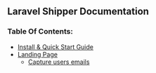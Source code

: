 ## Laravel Shipper Documentation

### Table Of Contents:

- [Install & Quick Start Guide](/doc/install.md)
- [Landing Page](/doc/landing-page.md)
  - [Capture users emails](/doc/landing-page.md#capture-emails-of-interested-users)
